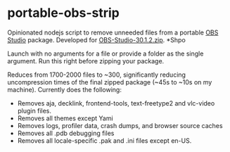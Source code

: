 # portable-obs-strip

Opinionated nodejs script to remove unneeded files from a portable [OBS Studio](https://github.com/obsproject/obs-studio) package. Developed for [
OBS-Studio-30.1.2.zip](https://github.com/obsproject/obs-studio/releases/tag/30.1.2). *Shpo

Launch with no arguments for a file or provide a folder as the single argument. Run this right before zipping your package.

Reduces from 1700-2000 files to ~300, significantly reducing uncompression times of the final zipped package (~45s to ~10s on my machine). Currently does the following:

- Removes aja, decklink, frontend-tools, text-freetype2 and vlc-video plugin files.
- Removes all themes except Yami
- Removes logs, profiler data, crash dumps, and browser source caches
- Removes all .pdb debugging files
- Removes all locale-specific .pak and .ini files except en-US.